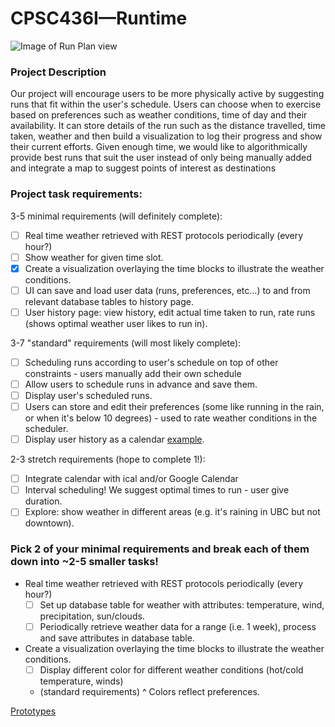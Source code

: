 # CPSC436I—Runtime

![Image of Run Plan view](https://raw.githubusercontent.com/mostlyfabulous/Runtime/master/screenshots/Runtime%20Run%20Plan%20page.png)


### Project Description
Our project will encourage users to be more physically active by suggesting runs that fit within the user's schedule. Users can choose when to exercise based on preferences such as weather conditions, time of day and their availability. It can store details of the run such as the distance travelled, time taken, weather and then build a visualization to log their progress and show their current efforts. Given enough time, we would like to algorithmically provide best runs that suit the user instead of only being manually added and integrate a map to suggest points of interest as destinations
### Project task requirements:
3-5 minimal requirements (will definitely complete):
  - [ ] Real time weather retrieved with REST protocols periodically (every hour?)
  - [ ] Show weather for given time slot.
  - [x] Create a visualization overlaying the time blocks to illustrate the weather conditions. 
  - [ ] UI can save and load user data (runs, preferences, etc...) to and from relevant database tables to history page.
  - [ ] User history page: view history, edit actual time taken to run, rate runs (shows optimal weather user likes to run in).
  
3-7 "standard" requirements (will most likely complete):
  - [ ] Scheduling runs according to user's schedule on top of other constraints - users manually add their own schedule
  - [ ] Allow users to schedule runs in advance and save them. 
  - [ ] Display user's scheduled runs.
  - [ ] Users can store and edit their preferences (some like running in the rain, or when it's below 10 degrees) - used to rate weather conditions in the scheduler.
  - [ ] Display user history as a calendar [example](https://fullcalendar.io/).
  
2-3 stretch requirements (hope to complete 1!):
  - [ ] Integrate calendar with ical and/or Google Calendar
  - [ ] Interval scheduling! We suggest optimal times to run - user give duration.
  - [ ] Explore: show weather in different areas (e.g. it's raining in UBC but not downtown).
  
### Pick 2 of your minimal requirements and break each of them down into ~2-5 smaller tasks!
* Real time weather retrieved with REST protocols periodically (every hour?)
  - [ ] Set up database table for weather with attributes: temperature, wind, precipitation, sun/clouds.
  - [ ] Periodically retrieve weather data for a range (i.e. 1 week), process and save attributes in database table. 
  
* Create a visualization overlaying the time blocks to illustrate the weather conditions. 
  - [ ] Display different color for different weather conditions (hot/cold temperature, winds)
  - (standard requirements) ^ Colors reflect preferences. 

[Prototypes](https://github.com/mostlyfabulous/CPSC436I-Project/blob/master/CPSC436-Prototype.pdf)
